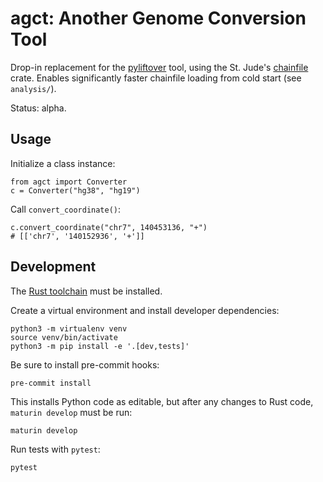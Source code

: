 # agct: Another Genome Conversion Tool

Drop-in replacement for the [pyliftover](https://github.com/konstantint/pyliftover) tool, using the St. Jude's [chainfile](https://docs.rs/chainfile/latest/chainfile/) crate. Enables significantly faster chainfile loading from cold start (see `analysis/`).

Status: alpha.

## Usage

Initialize a class instance:

```python3
from agct import Converter
c = Converter("hg38", "hg19")
```

Call ``convert_coordinate()``:

```python3
c.convert_coordinate("chr7", 140453136, "+")
# [['chr7', '140152936', '+']]
```

## Development

The [Rust toolchain](https://www.rust-lang.org/tools/install) must be installed.

Create a virtual environment and install developer dependencies:

```shell
python3 -m virtualenv venv
source venv/bin/activate
python3 -m pip install -e '.[dev,tests]'
```

Be sure to install pre-commit hooks:

```shell
pre-commit install
```

This installs Python code as editable, but after any changes to Rust code, ``maturin develop`` must be run:

```shell
maturin develop
```

Run tests with `pytest`:

```shell
pytest
```
